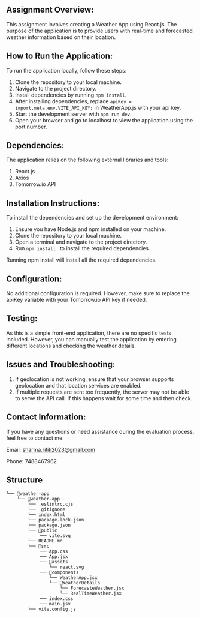 
## Assignment Overview:
This assignment involves creating a Weather App using React.js. The purpose of the application is to provide users with real-time and forecasted weather information based on their location.
## How to Run the Application:
To run the application locally, follow these steps:

1. Clone the repository to your local machine.
2. Navigate to the project directory.
3. Install dependencies by running ```npm install```.
4. After installing dependencies, replace ```apiKey = import.meta.env.VITE_API_KEY;``` in WeatherApp.js with your api key.
5. Start the development server with ```npm run dev```.
6. Open your browser and go to localhost to view the application using the port number.
## Dependencies:

The application relies on the following external libraries and tools:

1. React.js
2. Axios
3. Tomorrow.io API
## Installation Instructions:

To install the dependencies and set up the development environment:

1. Ensure you have Node.js and npm installed on your machine.
2. Clone the repository to your local machine.
3. Open a terminal and navigate to the project directory.
4. Run  ```npm install ``` to install the required dependencies.

Running npm install will install all the required dependencies.
## Configuration:

No additional configuration is required. However, make sure to replace the apiKey variable with your Tomorrow.io API key if needed.




## Testing:

As this is a simple front-end application, there are no specific tests included. However, you can manually test the application by entering different locations and checking the weather details.

## Issues and Troubleshooting:

1. If geolocation is not working, ensure that your browser supports geolocation and that location services are enabled.
2. If multiple requests are sent too frequently, the server may not be able to serve the API call. If this happens wait for some time and then check.


## Contact Information:
If you have any questions or need assistance during the evaluation process, feel free to contact me:

Email: sharma.ritik2023@gmail.com

Phone: 7488467962
## Structure

```
└── 📁weather-app
    └── 📁weather-app
        └── .eslintrc.cjs
        └── .gitignore
        └── index.html
        └── package-lock.json
        └── package.json
        └── 📁public
            └── vite.svg
        └── README.md
        └── 📁src
            └── App.css
            └── App.jsx
            └── 📁assets
                └── react.svg
            └── 📁components
                └── WeatherApp.jsx
                └── 📁WeatherDetails
                    └── ForecasteWeather.jsx
                    └── RealTimeWeather.jsx
            └── index.css
            └── main.jsx
        └── vite.config.js
```